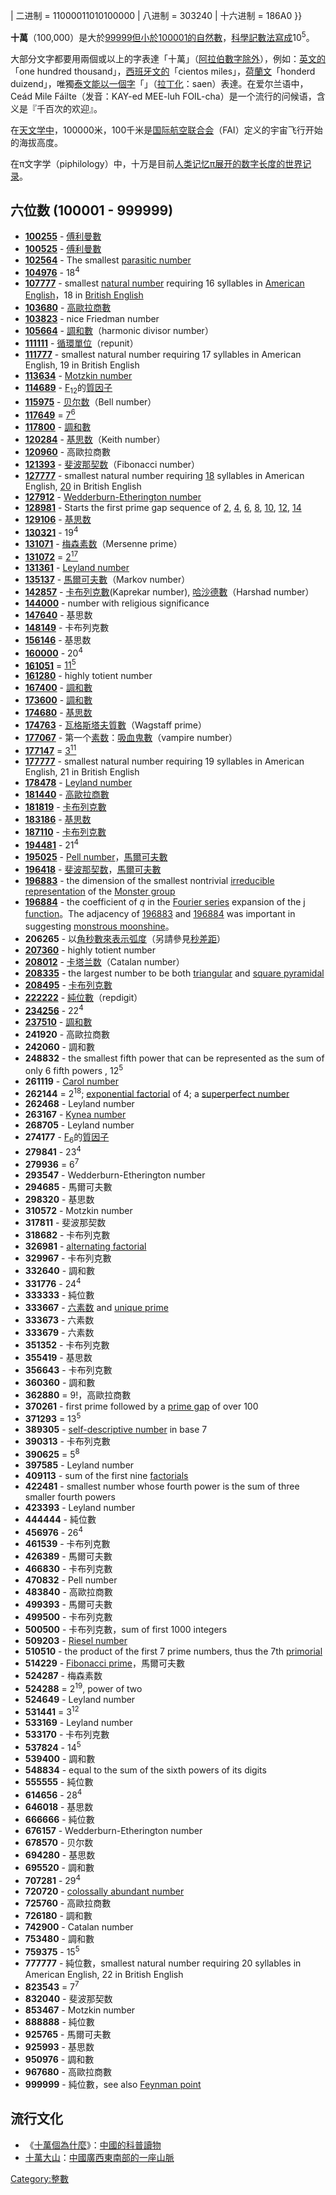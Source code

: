 </math> | 二进制 = 11000011010100000 | 八进制 = 303240 | 十六进制 = 186A0 }}

**十萬**（100,000）是大於[99999但小於](https://zh.wikipedia.org/wiki/99999 "wikilink")[100001的](https://zh.wikipedia.org/wiki/100001 "wikilink")[自然數](https://zh.wikipedia.org/wiki/自然數 "wikilink")，[科學記數法寫成](https://zh.wikipedia.org/wiki/科學記數法 "wikilink")10<sup>5</sup>。

大部分文字都要用兩個或以上的字表達「十萬」（[阿拉伯數字除外](https://zh.wikipedia.org/wiki/阿拉伯數字 "wikilink")），例如：[英文的](https://zh.wikipedia.org/wiki/英文 "wikilink")「one
hundred
thousand」，[西班牙文的](https://zh.wikipedia.org/wiki/西班牙文 "wikilink")「cientos
miles」，[荷蘭文](https://zh.wikipedia.org/wiki/荷蘭文 "wikilink")「honderd
duizend」，唯獨[泰文能以一個字](https://zh.wikipedia.org/wiki/泰文 "wikilink")「」（[拉丁化](https://zh.wikipedia.org/wiki/拉丁化 "wikilink")：saen）表達。在爱尔兰语中，Ceád
Mile Fáilte（发音：KAY-ed MEE-luh FOIL-cha）是一个流行的问候语，含义是『千百次的欢迎』。

在[天文学中](https://zh.wikipedia.org/wiki/天文学 "wikilink")，100000米，100千米是[国际航空联合会](../Page/国际航空联合会.md "wikilink")（FAI）定义的宇宙飞行开始的海拔高度。

在π文字学（piphilology）中，十万是目前[人类记忆π展开的数字长度的世界记录](https://zh.wikipedia.org/wiki/人类 "wikilink")。

## 六位数 (100001 - 999999)

  - **[100255](https://zh.wikipedia.org/wiki/100255 "wikilink")** -
    [傅利曼數](../Page/傅利曼數.md "wikilink")
  - **[100525](https://zh.wikipedia.org/wiki/100525 "wikilink")** -
    [傅利曼數](../Page/傅利曼數.md "wikilink")
  - **[102564](https://zh.wikipedia.org/wiki/102564 "wikilink")** - The
    smallest [parasitic
    number](https://zh.wikipedia.org/wiki/parasitic_number "wikilink")
  - **[104976](https://zh.wikipedia.org/wiki/104976 "wikilink")** -
    18<sup>4</sup>
  - **[107777](https://zh.wikipedia.org/wiki/107777 "wikilink")** -
    smallest [natural
    number](https://zh.wikipedia.org/wiki/natural_number "wikilink")
    requiring 16 syllables in [American
    English](https://zh.wikipedia.org/wiki/American_English "wikilink")，18
    in [British
    English](https://zh.wikipedia.org/wiki/British_English "wikilink")
  - **[103680](https://zh.wikipedia.org/wiki/103680 "wikilink")** -
    [高歐拉商數](../Page/高歐拉商數.md "wikilink")
  - **[103823](https://zh.wikipedia.org/wiki/103823 "wikilink")** - nice
    Friedman number
  - **[105664](https://zh.wikipedia.org/wiki/105664 "wikilink")** -
    [調和數](../Page/調和數.md "wikilink")（harmonic divisor number）
  - **[111111](https://zh.wikipedia.org/wiki/111111 "wikilink")** -
    [循環單位](../Page/循環單位.md "wikilink")（repunit）
  - **[111777](https://zh.wikipedia.org/wiki/111777 "wikilink")** -
    smallest natural number requiring 17 syllables in American English,
    19 in British English
  - **[113634](https://zh.wikipedia.org/wiki/113634 "wikilink")** -
    [Motzkin
    number](https://zh.wikipedia.org/wiki/Motzkin_number "wikilink")
  - **[114689](https://zh.wikipedia.org/wiki/114689 "wikilink")** -
    [F](../Page/費馬數.md "wikilink")<sub>12</sub>的[質因子](https://zh.wikipedia.org/wiki/質因子 "wikilink")
  - **[115975](https://zh.wikipedia.org/wiki/115975 "wikilink")** -
    [贝尔数](../Page/贝尔数.md "wikilink")（Bell number）
  - **[117649](https://zh.wikipedia.org/wiki/117649 "wikilink")** =
    [7<sup>6</sup>](https://zh.wikipedia.org/wiki/7\<sup\>6\</sup\> "wikilink")
  - **[117800](https://zh.wikipedia.org/wiki/117800 "wikilink")** -
    [調和數](../Page/調和數.md "wikilink")
  - **[120284](https://zh.wikipedia.org/wiki/120284 "wikilink")** -
    [基思数](https://zh.wikipedia.org/wiki/基思数 "wikilink")（Keith
    number）
  - **[120960](https://zh.wikipedia.org/wiki/120960 "wikilink")** -
    高歐拉商數
  - **[121393](https://zh.wikipedia.org/wiki/121393 "wikilink")** -
    [斐波那契数](https://zh.wikipedia.org/wiki/斐波那契数 "wikilink")（Fibonacci
    number）
  - **[127777](https://zh.wikipedia.org/wiki/127777 "wikilink")** -
    smallest natural number requiring
    [18](https://zh.wikipedia.org/wiki/18 "wikilink") syllables in
    American English, [20](../Page/20.md "wikilink") in British English
  - **[127912](https://zh.wikipedia.org/wiki/127912 "wikilink")** -
    [Wedderburn-Etherington
    number](https://zh.wikipedia.org/wiki/Wedderburn-Etherington_number "wikilink")
  - **[128981](https://zh.wikipedia.org/wiki/128981 "wikilink")** -
    Starts the first prime gap sequence of [2](../Page/2.md "wikilink"),
    [4](../Page/4.md "wikilink"), [6](../Page/6.md "wikilink"),
    [8](../Page/8.md "wikilink"), [10](../Page/10.md "wikilink"),
    [12](../Page/12.md "wikilink"), [14](../Page/14.md "wikilink")
  - **[129106](https://zh.wikipedia.org/wiki/129106 "wikilink")** -
    [基思数](https://zh.wikipedia.org/wiki/基思数 "wikilink")
  - **[130321](https://zh.wikipedia.org/wiki/130321 "wikilink")** -
    19<sup>4</sup>
  - **[131071](https://zh.wikipedia.org/wiki/131071 "wikilink")** -
    [梅森素数](../Page/梅森素数.md "wikilink")（Mersenne prime）
  - **[131072](https://zh.wikipedia.org/wiki/131072 "wikilink")** =
    [2<sup>17</sup>](https://zh.wikipedia.org/wiki/131072 "wikilink")
  - **[131361](https://zh.wikipedia.org/wiki/131361 "wikilink")** -
    [Leyland
    number](https://zh.wikipedia.org/wiki/Leyland_number "wikilink")
  - **[135137](https://zh.wikipedia.org/wiki/135137 "wikilink")** -
    [馬爾可夫數](https://zh.wikipedia.org/wiki/馬爾可夫數 "wikilink")（Markov
    number）
  - **[142857](../Page/142857.md "wikilink")** -
    [卡布列克數](../Page/卡布列克數.md "wikilink")(Kaprekar
    number), [哈沙德數](../Page/哈沙德數.md "wikilink")（Harshad number）
  - **[144000](https://zh.wikipedia.org/wiki/144000 "wikilink")** -
    number with religious significance
  - **[147640](https://zh.wikipedia.org/wiki/147640 "wikilink")** - 基思数
  - **[148149](https://zh.wikipedia.org/wiki/148149 "wikilink")** -
    卡布列克數
  - **[156146](https://zh.wikipedia.org/wiki/156146 "wikilink")** - 基思数
  - **[160000](https://zh.wikipedia.org/wiki/160000 "wikilink")** -
    20<sup>4</sup>
  - **[161051](https://zh.wikipedia.org/wiki/161051 "wikilink")** =
    [11<sup>5</sup>](https://zh.wikipedia.org/wiki/161051 "wikilink")
  - **[161280](https://zh.wikipedia.org/wiki/161280 "wikilink")** -
    highly totient number
  - **[167400](https://zh.wikipedia.org/wiki/167400 "wikilink")** -
    [調和數](../Page/調和數.md "wikilink")
  - **[173600](https://zh.wikipedia.org/wiki/173600 "wikilink")** -
    [調和數](../Page/調和數.md "wikilink")
  - **[174680](https://zh.wikipedia.org/wiki/174680 "wikilink")** -
    [基思数](https://zh.wikipedia.org/wiki/基思数 "wikilink")
  - **[174763](https://zh.wikipedia.org/wiki/174763 "wikilink")** -
    [瓦格斯塔夫質數](https://zh.wikipedia.org/wiki/瓦格斯塔夫質數 "wikilink")（Wagstaff
    prime）
  - **[177067](https://zh.wikipedia.org/wiki/177067 "wikilink")** -
    第一个[素数](../Page/素数.md "wikilink")：[吸血鬼數](../Page/吸血鬼數.md "wikilink")（vampire
    number）
  - **[177147](https://zh.wikipedia.org/wiki/177147 "wikilink")** =
    [3<sup>11</sup>](https://zh.wikipedia.org/wiki/177147 "wikilink")
  - **[177777](https://zh.wikipedia.org/wiki/177777 "wikilink")** -
    smallest natural number requiring 19 syllables in American English,
    21 in British English
  - **[178478](https://zh.wikipedia.org/wiki/178478 "wikilink")** -
    [Leyland
    number](https://zh.wikipedia.org/wiki/Leyland_number "wikilink")
  - **[181440](https://zh.wikipedia.org/wiki/181440 "wikilink")** -
    [高歐拉商數](../Page/高歐拉商數.md "wikilink")
  - **[181819](https://zh.wikipedia.org/wiki/181819 "wikilink")** -
    [卡布列克數](../Page/卡布列克數.md "wikilink")
  - **[183186](https://zh.wikipedia.org/wiki/183186 "wikilink")** -
    [基思数](https://zh.wikipedia.org/wiki/基思数 "wikilink")
  - **[187110](https://zh.wikipedia.org/wiki/187110 "wikilink")** -
    [卡布列克數](../Page/卡布列克數.md "wikilink")
  - **[194481](https://zh.wikipedia.org/wiki/194481 "wikilink")** -
    21<sup>4</sup>
  - **[195025](https://zh.wikipedia.org/wiki/195025 "wikilink")** -
    [Pell
    number](https://zh.wikipedia.org/wiki/Pell_number "wikilink")，[馬爾可夫數](https://zh.wikipedia.org/wiki/馬爾可夫數 "wikilink")
  - **[196418](https://zh.wikipedia.org/wiki/196418 "wikilink")** -
    [斐波那契数](https://zh.wikipedia.org/wiki/斐波那契数 "wikilink")，[馬爾可夫數](https://zh.wikipedia.org/wiki/馬爾可夫數 "wikilink")
  - **[196883](https://zh.wikipedia.org/wiki/196883 "wikilink")** - the
    dimension of the smallest nontrivial
    [irreducible](https://zh.wikipedia.org/wiki/irreducible "wikilink")
    [representation](https://zh.wikipedia.org/wiki/group_representation "wikilink")
    of the [Monster
    group](https://zh.wikipedia.org/wiki/Monster_group "wikilink")
  - **[196884](https://zh.wikipedia.org/wiki/196884 "wikilink")** - the
    coefficient of *q* in the [Fourier
    series](https://zh.wikipedia.org/wiki/Fourier_series "wikilink")
    expansion of the [j
    function](https://zh.wikipedia.org/wiki/j_function "wikilink")。The
    adjacency of
    [196883](https://zh.wikipedia.org/wiki/196883 "wikilink") and
    [196884](https://zh.wikipedia.org/wiki/196884 "wikilink") was
    important in suggesting [monstrous
    moonshine](https://zh.wikipedia.org/wiki/monstrous_moonshine "wikilink")。
  - **206265** -
    以[角秒數來表示](https://zh.wikipedia.org/wiki/角秒 "wikilink")[弧度](https://zh.wikipedia.org/wiki/弧度 "wikilink")（另請參見[秒差距](../Page/秒差距.md "wikilink")）
  - **[207360](https://zh.wikipedia.org/wiki/207360 "wikilink")** -
    highly totient number
  - **[208012](https://zh.wikipedia.org/wiki/208012 "wikilink")** -
    [卡塔兰数](../Page/卡塔兰数.md "wikilink")（Catalan number）
  - **[208335](https://zh.wikipedia.org/wiki/208335 "wikilink")** - the
    largest number to be both
    [triangular](https://zh.wikipedia.org/wiki/triangular_number "wikilink")
    and [square
    pyramidal](https://zh.wikipedia.org/wiki/square_pyramidal_number "wikilink")
  - **[208495](https://zh.wikipedia.org/wiki/208495 "wikilink")** -
    [卡布列克數](../Page/卡布列克數.md "wikilink")
  - **[222222](https://zh.wikipedia.org/wiki/222222 "wikilink")** -
    [純位數](https://zh.wikipedia.org/wiki/純位數 "wikilink")（repdigit）
  - **[234256](https://zh.wikipedia.org/wiki/234256 "wikilink")** -
    22<sup>4</sup>
  - **[237510](https://zh.wikipedia.org/wiki/237510 "wikilink")** -
    [調和數](../Page/調和數.md "wikilink")
  - **241920** - 高歐拉商數
  - **242060** - 調和數
  - **248832** - the smallest fifth power that can be represented as the
    sum of only 6 fifth powers , 12<sup>5</sup>
  - **261119** - [Carol
    number](https://zh.wikipedia.org/wiki/Carol_number "wikilink")
  - **262144** = 2<sup>18</sup>; [exponential
    factorial](https://zh.wikipedia.org/wiki/exponential_factorial "wikilink")
    of 4; a [superperfect
    number](https://zh.wikipedia.org/wiki/superperfect_number "wikilink")
  - **262468** - Leyland number
  - **263167** - [Kynea
    number](https://zh.wikipedia.org/wiki/Kynea_number "wikilink")
  - **268705** - Leyland number
  - **274177** -
    [F](../Page/費馬數.md "wikilink")<sub>6</sub>的[質因子](https://zh.wikipedia.org/wiki/質因子 "wikilink")
  - **279841** - 23<sup>4</sup>
  - **279936** = 6<sup>7</sup>
  - **293547** - Wedderburn-Etherington number
  - **294685** - 馬爾可夫數
  - **298320** - 基思数
  - **310572** - Motzkin number
  - **317811** - 斐波那契数
  - **318682** - 卡布列克數
  - **326981** - [alternating
    factorial](https://zh.wikipedia.org/wiki/alternating_factorial "wikilink")
  - **329967** - 卡布列克數
  - **332640** - 調和數
  - **331776** - 24<sup>4</sup>
  - **333333** - 純位數
  - **333667** - [六素数](../Page/六素数.md "wikilink") and [unique
    prime](https://zh.wikipedia.org/wiki/unique_prime "wikilink")
  - **333673** - 六素数
  - **333679** - 六素数
  - **351352** - 卡布列克數
  - **355419** - 基思数
  - **356643** - 卡布列克數
  - **360360** - 調和數
  - **362880** = 9\!，高歐拉商數
  - **370261** - first prime followed by a [prime
    gap](https://zh.wikipedia.org/wiki/prime_gap "wikilink") of over 100
  - **371293** = 13<sup>5</sup>
  - **389305** - [self-descriptive
    number](https://zh.wikipedia.org/wiki/self-descriptive_number "wikilink")
    in base 7
  - **390313** - 卡布列克數
  - **390625** = 5<sup>8</sup>
  - **397585** - Leyland number
  - **409113** - sum of the first nine
    [factorials](https://zh.wikipedia.org/wiki/factorial "wikilink")
  - **422481** - smallest number whose fourth power is the sum of three
    smaller fourth powers
  - **423393** - Leyland number
  - **444444** - 純位數
  - **456976** - 26<sup>4</sup>
  - **461539** - 卡布列克數
  - **426389** - 馬爾可夫數
  - **466830** - 卡布列克數
  - **470832** - Pell number
  - **483840** - 高歐拉商數
  - **499393** - 馬爾可夫數
  - **499500** - 卡布列克數
  - **500500** - 卡布列克數，sum of first 1000 integers
  - **509203** - [Riesel
    number](https://zh.wikipedia.org/wiki/Riesel_number "wikilink")
  - **510510** - the product of the first 7 prime numbers, thus the 7th
    [primorial](https://zh.wikipedia.org/wiki/primorial "wikilink")
  - **514229** - [Fibonacci
    prime](https://zh.wikipedia.org/wiki/Fibonacci_prime "wikilink")，馬爾可夫數
  - **524287** - 梅森素数
  - **524288** = 2<sup>19</sup>, power of two
  - **524649** - Leyland number
  - **531441** = 3<sup>12</sup>
  - **533169** - Leyland number
  - **533170** - 卡布列克數
  - **537824** - 14<sup>5</sup>
  - **539400** - 調和數
  - **548834** - equal to the sum of the sixth powers of its digits
  - **555555** - 純位數
  - **614656** - 28<sup>4</sup>
  - **646018** - 基思数
  - **666666** - 純位數
  - **676157** - Wedderburn-Etherington number
  - **678570** - 贝尔数
  - **694280** - 基思数
  - **695520** - 調和數
  - **707281** - 29<sup>4</sup>
  - **720720** - [colossally abundant
    number](https://zh.wikipedia.org/wiki/colossally_abundant_number "wikilink")
  - **725760** - 高歐拉商數
  - **726180** - 調和數
  - **742900** - Catalan number
  - **753480** - 調和數
  - **759375** - 15<sup>5</sup>
  - **777777** - 純位數，smallest natural number requiring 20 syllables in
    American English, 22 in British English
  - **823543** = 7<sup>7</sup>
  - **832040** - 斐波那契数
  - **853467** - Motzkin number
  - **888888** - 純位數
  - **925765** - 馬爾可夫數
  - **925993** - 基思数
  - **950976** - 調和數
  - **967680** - 高歐拉商數
  - **999999** - 純位數，see also [Feynman
    point](https://zh.wikipedia.org/wiki/Feynman_point "wikilink")

## 流行文化

  - 《[十萬個為什麼](https://zh.wikipedia.org/wiki/十萬個為什麼 "wikilink")》：[中國的](../Page/中國.md "wikilink")[科普讀物](https://zh.wikipedia.org/wiki/科普 "wikilink")
  - [十萬大山](https://zh.wikipedia.org/wiki/十萬大山 "wikilink")：[中國](../Page/中國.md "wikilink")[廣西東南部的一座](https://zh.wikipedia.org/wiki/廣西 "wikilink")[山脈](https://zh.wikipedia.org/wiki/山脈 "wikilink")

[Category:整數](https://zh.wikipedia.org/wiki/Category:整數 "wikilink")
